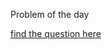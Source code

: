 Problem of the day

<a href="https://leetcode.com/problems/best-time-to-buy-and-sell-stock/">find the question here</a>
